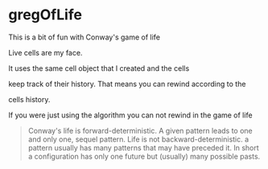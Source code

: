 # gregOfLife


This is a bit of fun with Conway's game of life

Live cells are my face.

It uses the same cell object that I created and the cells 

keep track of their history.  That means you can rewind according to the

cells history.

If you were just using the algorithm you can not rewind in the game of life

>Conway's life is forward-deterministic.  A given pattern leads to one and only one, sequel pattern.  Life is not backward-deterministic. a pattern usually has many patterns that may have preceded it. In short a configuration has only one future but (usually) many possible pasts.